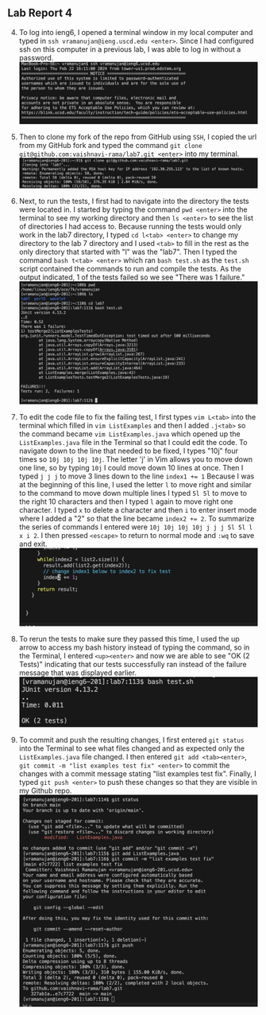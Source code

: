 ## Lab Report 4

4. To log into ieng6, I opened a terminal window in my local computer and typed in `ssh vramanujan@ieng.uscd.edu <enter>`. Since I had configured ssh on this computer in a previous lab, I was able to log in without a password. 
![Image](ieng6_login-lab7.png)

5. Then to clone my fork of the repo from GitHub using `SSH`, I copied the url from my GitHub fork and typed the command `git clone git@github.com:vaishnavi-rama/lab7.git <enter>` into my terminal.
![Image](git_clone-lab7.png)

6. Next, to run the tests, I first had to navigate into the directory the tests were located in. I started by typing the command `pwd <enter>` into the terminal to see my working directory and then `ls <enter>` to see the list of directories I had access to. Because running the tests would only work in the lab7 directory, I typed `cd l<tab> <enter>` to change my directory to the lab 7 directory and I used `<tab>` to fill in the rest as the only directory that started with "l" was the "lab7". Then I typed the command `bash t<tab> <enter>` which ran `bash test.sh` as the `test.sh` script contained the commands to run and compile the tests. As the output indicated, 1 of the tests failed so we see "There was 1 failure."
![Image](tests_failed-lab7.png)

7. To edit the code file to fix the failing test, I first types `vim L<tab>` into the terminal which filled in `vim ListExamples` and then I added `.j<tab>` so the command became `vim ListExamples.java` which opened up the `ListExamples.java` file in the Terminal so that I could edit the code. To navigate down to the line that needed to be fixed, I types "10j" four times so `10j 10j 10j 10j`. The letter 'j' in Vim allows you to move down one line, so by typing `10j` I could move down 10 lines at once.  Then I typed `j j j` to move 3 lines down to the line `index1 += 1` Because I was at the beginning of this line, I used the letter `l` to move right and similar to the command to move down multiple lines I typed `5l 5l` to move to the right 10 characters and then I typed `l` again to move right one character. I typed `x` to delete a character and then `i` to enter insert mode where I added a "2" so that the line became `index2 += 2`. To summarize the series of commands I entered were `10j 10j 10j 10j j j j 5l 5l l x i 2`. I then pressed `<escape>` to return to normal mode and `:wq` to save and exit.
![Image](edit_code-lab7.png)

8. To rerun the tests to make sure they passed this time, I used the up arrow to access my bash history instead of typing the command, so in the Terminal, I entered `<up><enter>` and now we are able to see "OK (2 Tests)" indicating that our tests successfully ran instead of the failure message that was displayed earlier. 
![Image](tests_passed-lab7.png)

9. To commit and push the resulting changes, I first entered `git status` into the Terminal to see what files changed and as expected only the `ListExamples.java` file changed. I then entered `git add <tab><enter>`, `git commit -m "list examples test fix" <enter>` to commit the changes with a commit message stating "list examples test fix". Finally, I typed `git push <enter>` to push these changes so that they are visible in my Github repo.
![Image](git_push-lab7.png)

